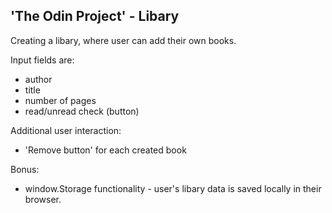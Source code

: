 ## 'The Odin Project' - Libary

Creating a libary, where user can add their own books.

Input fields are:
- author
- title
- number of pages
- read/unread check (button)

Additional user interaction:
- 'Remove button' for each created book

Bonus:
- window.Storage functionality - user's libary data is saved locally in their browser. 
